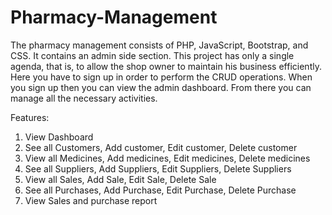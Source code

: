 # Pharmacy-Management
The pharmacy management consists of PHP, JavaScript, Bootstrap, and CSS. It contains an admin side section. This project has only a single agenda, that is, to allow the shop owner to maintain his business efficiently. Here you have to sign up in order to perform the CRUD operations. When you sign up then you can view the admin dashboard. From there you can manage all the necessary activities.

Features:
1. View Dashboard
2. See all Customers, Add customer, Edit customer, Delete customer
3. View all Medicines, Add medicines, Edit medicines, Delete medicines
4. See all Suppliers, Add Suppliers, Edit Suppliers, Delete Suppliers
5. View all Sales, Add Sale, Edit Sale, Delete Sale
6. See all Purchases, Add Purchase, Edit Purchase, Delete Purchase
7. View Sales and purchase report
